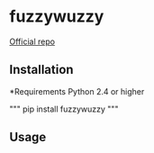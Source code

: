 # fuzzywuzzy

[Official repo](https://github.com/seatgeek/fuzzywuzzy)

## Installation

*Requirements
Python 2.4 or higher

"""
pip install fuzzywuzzy
"""

## Usage

